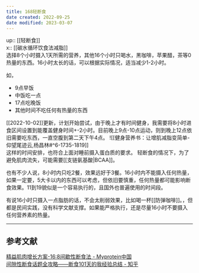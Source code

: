 ```yaml
---
title: 168轻断食
date created: 2022-09-25
date modified: 2023-03-07
---
```


up:: [[轻断食]]  
x:: [[碳水循环饮食法减脂]]  
选择8个小时摄入1天所需的营养，其他16个小时只喝水，黑咖啡，苹果醋，茶等0热量的东西。16小时太长的话，可以根据实际情况，适当减少1-2小时。

如，

- 9点早饭
- 中饭吃一点
- 17点吃晚饭
- 其他时间不吃任何有热量的东西

[[2022-10-02]]更新，计划开始尝试，由于晚上才有时间健身，我需要将8小时进食区间设置到能覆盖健身时间+-2小时。目前晚上9点-10点运动，则到晚上12点依旧需要吃东西，一直空腹到第二天下午4点。
![[健身营养书：让增肌减脂变简单-仰望尾迹云,杨昌林#^6-1735-1819]]  
这样的时间安排，也符合上面对睡前摄入蛋白质的要求。
轻断食的情况下，为了避免肌肉流失，可能需要[[支链氨基酸|BCAA]]。

也有不少人说，8小时内只吃2餐，效果远好于3餐。16小时内不能摄入任何热量，如果一定要，5大卡以内的东西可以考虑，但依旧要慎重，任何热量都可能影响断食效果。11到19貌似是一个容易执行的，且国外也普遍使用的时间段。

有说16小时只摄入一点脂肪的话，不会太削弱效果，比如喝一杯[[防弹咖啡]]。，但都是民间实践，没有科学文献支撑。如果能严格执行，还是尽量16小时不要摄入任何营养素的热量。

---

## 参考文献

[精益肌肉增长方案-16:8间歇性断食法 - Myprotein中国](https://www.myprotein.cn/blog/recipes/intermittent-fasting-the-lean-gains-protocol/)  
[间隙性断食话题全攻略——断食101天的我经验总结 - 知乎](https://zhuanlan.zhihu.com/p/397188198)
